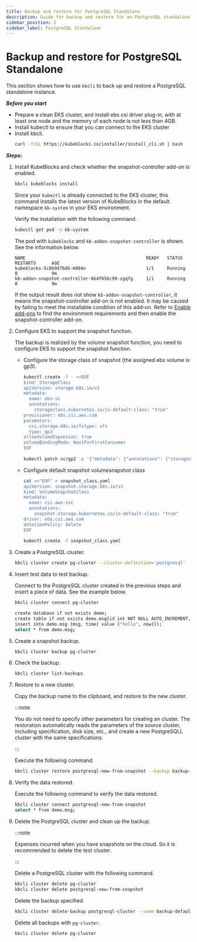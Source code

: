 ```yaml
---
title: Backup and restore for PostgreSQL Standalone
description: Guide for backup and restore for an PostgreSQL standalone
sidebar_position: 2
sidebar_label: PostgreSQL Standalone 
---
```


# Backup and restore for PostgreSQL Standalone 
This section shows how to use `kbcli` to back up and restore a PostgreSQL standalone instance.

***Before you start***

- Prepare a clean EKS cluster, and install ebs csi driver plug-in, with at least one node and the memory of each node is not less than 4GB.
- Install kubectl to ensure that you can connect to the EKS cluster 
- Install kbcli.
   ```bash
   curl -fsSL https://kubeblocks.io/installer/install_cli.sh | bash
   ```

***Steps:***

1. Install KubeBlocks and check whether the snapshot-controller add-on is enabled.
    ```bash
    kbcli kubeblocks install
    ```
 
    Since your `kubectl` is already connected to the EKS cluster, this command installs the latest version of KubeBlocks in the default namespace `kb-system` in your EKS environment.

    Verify the installation with the following command.
    ```bash
    kubectl get pod -n kb-system
    ```

    The pod with `kubeblocks` and `kb-addon-snapshot-controller` is shown. See the information below.
    ```
    NAME                                              READY   STATUS             RESTARTS      AGE
    kubeblocks-5c8b9d76d6-m984n                       1/1     Running            0             9m
    kb-addon-snapshot-controller-6b4f656c99-zgq7g     1/1     Running            0             9m
    ```

    If the output result does not show `kb-addon-snapshot-controller`, it means the snapshot-controller add-on is not enabled. It may be caused by failing to meet the installable condition of this add-on. Refer to [Enable add-ons](../../installation/enable-add-ons.md) to find the environment requirements and then enable the snapshot-controller add-on.

2. Configure EKS to support the snapshot function.
    
    The backup is realized by the volume snapshot function, you need to configure EKS to support the snapshot function.
    - Configure the storage class of snapshot (the assigned ebs volume is gp3).
       ```bash
       kubectl create -f - <<EOF
       kind: StorageClass
       apiVersion: storage.k8s.io/v1
       metadata:
         name: ebs-sc
         annotations:
           storageclass.kubernetes.io/is-default-class: "true"
       provisioner: ebs.csi.aws.com
       parameters:
         csi.storage.k8s.io/fstype: xfs
         type: gp3
       allowVolumeExpansion: true
       volumeBindingMode: WaitForFirstConsumer
       EOF
  
       kubectl patch sc/gp2 -p '{"metadata": {"annotations": {"storageclass.kubernetes.io/is-default-class": "false"}}}'
       ```
    - Configure default snapshot volumesnapshot class
       ```bash
       cat <<"EOF" > snapshot_class.yaml
       apiVersion: snapshot.storage.k8s.io/v1
       kind: VolumeSnapshotClass
       metadata:
         name: csi-aws-vsc
         annotations:
           snapshot.storage.kubernetes.io/is-default-class: "true"
       driver: ebs.csi.aws.com
       deletionPolicy: Delete
       EOF
  
       kubectl create -f snapshot_class.yaml
       ```
3. Create a PostgreSQL cluster. 
    
    ```bash
    kbcli cluster create pg-cluster --cluster-definition='postgresql'
    ```
4. Insert test data to test backup.
    
    Connect to the PostgreSQL cluster created in the previous steps and insert a piece of data. See the example below.
    ```bash
    kbcli cluster connect pg-cluster
   
    create database if not exists demo;
    create table if not exists demo.msg(id int NOT NULL AUTO_INCREMENT, msg text, time datetime, PRIMARY KEY (id));
    insert into demo.msg (msg, time) value ("hello", now());
    select * from demo.msg;
    ```
  
5. Create a snapshot backup.
    ```bash
    kbcli cluster backup pg-cluster
    ```
6. Check the backup.
    ```bash
    kbcli cluster list-backups
    ```
7. Restore to a new cluster.
    
    Copy the backup name to the clipboard, and restore to the new cluster. 
    
    :::note

    You do not need to specify other parameters for creating an cluster. The restoration automatically reads the parameters of the source cluster, including specification, disk size, etc., and create a new PostgreSQLL cluster with the same specifications. 

    :::

    Execute the following command.
    ```bash
    kbcli cluster restore postgresql-new-from-snapshot --backup backup-default-postgresql-cluster-20221124113440
    ```
8. Verify the data restored.
   
    Execute the following command to verify the data restored.
    ```bash
    kbcli cluster connect postgresql-new-from-snapshot
    select * from demo.msg;
    ```
9. Delete the PostgreSQL cluster and clean up the backup.
   
    :::note

    Expenses incurred when you have snapshots on the cloud. So it is recommended to delete the test cluster.

    :::
  
    Delete a PostgreSQL cluster with the following command.
    ```bash
    kbcli cluster delete pg-cluster
    kbcli cluster delete postgresql-new-from-snapshot
    ```

    Delete the backup specified.

    ```bash
    kbcli cluster delete-backup postgresql-cluster --name backup-default-postgresql-cluster-20221124113440 
    ```

    Delete all backups with `pg-cluster`.
    ```bash
    kbcli cluster delete pg-cluster
    ```